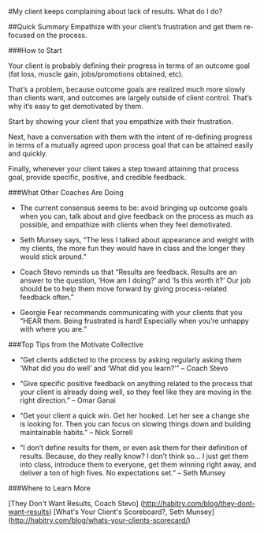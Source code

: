 
#My client keeps complaining about lack of results. What do I do?

##Quick Summary
Empathize with your client’s frustration and get them re-focused on the process.

###How to Start

Your client is probably defining their progress in terms of an outcome goal (fat loss, muscle gain, jobs/promotions obtained, etc).

That’s a problem, because outcome goals are realized much more slowly than clients want, and outcomes are largely outside of client control. That’s why it’s easy to get demotivated by them.

Start by showing your client that you empathize with their frustration.

Next, have a conversation with them with the intent of re-defining progress in terms of a mutually agreed upon process goal that can be attained easily and quickly.

Finally, whenever your client takes a step toward attaining that process goal, provide specific, positive, and credible feedback.

###What Other Coaches Are Doing

* The current consensus seems to be: avoid bringing up outcome goals when you can, talk about and give feedback on the process as much as possible, and empathize with clients when they feel demotivated. 

* Seth Munsey says, “The less I talked about appearance and weight with my clients, the more fun they would have in class and the longer they would stick around.” 

* Coach Stevo reminds us that “Results are feedback. Results are an answer to the question, ‘How am I doing?’ and ‘Is this worth it?’ Our job should be to help them move forward by giving process-related feedback often.” 

* Georgie Fear recommends communicating with your clients that you “HEAR them. Being frustrated is hard! Especially when you’re unhappy with where you are.”

###Top Tips from the Motivate Collective

* “Get clients addicted to the process by asking regularly asking them ‘What did you do well’ and ‘What did you learn?’” – Coach Stevo

* “Give specific positive feedback on anything related to the process that your client is already doing well, so they feel like they are moving in the right direction.” – Omar Ganai

* “Get your client a quick win. Get her hooked. Let her see a change she is looking for. Then you can focus on slowing things down and building maintainable habits.” – Nick Sorrell

* “I don’t define results for them, or even ask them for their definition of results. Because, do they really know? I don’t think so… I just get them into class, introduce them to everyone, get them winning right away, and deliver a ton of high fives. No expectations set.” – Seth Munsey

###Where to Learn More

[They Don't Want Results, Coach Stevo] (http://habitry.com/blog/they-dont-want-results)
[What's Your Client's Scoreboard?, Seth Munsey] (http://habitry.com/blog/whats-your-clients-scorecard/)

